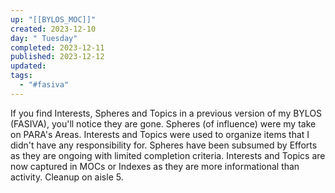 ```yaml
---
up: "[[BYLOS_MOC]]"
created: 2023-12-10
day: " Tuesday"
completed: 2023-12-11
published: 2023-12-12
updated: 
tags:
  - "#fasiva"
---
```

If you find Interests, Spheres and Topics in a previous version of my BYLOS (FASIVA), you'll notice they are gone. Spheres (of influence) were my take on PARA's Areas. Interests and Topics were used to organize items that I didn't have any responsibility for. Spheres have been subsumed by Efforts as they are ongoing with limited completion criteria. Interests and Topics are now captured in MOCs or Indexes as they are more informational than activity. Cleanup on aisle 5.



